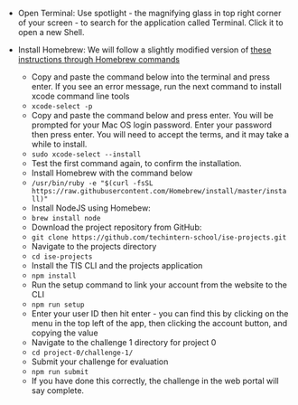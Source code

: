 - Open Terminal: Use spotlight - the magnifying glass in top right corner of your screen - to search for the application called Terminal. Click it to open a new Shell.
- Install Homebrew: We will follow a slightly modified version of [these instructions through Homebrew commands](https://www.datacamp.com/community/tutorials/homebrew-install-use)

  - Copy and paste the command below into the terminal and press enter. If you see an error message, run the next command to install xcode command line tools
  - `xcode-select -p`
  - Copy and paste the command below and press enter. You will be prompted for your Mac OS login password. Enter your password then press enter. You will need to accept the terms, and it may take a while to install.
  - `sudo xcode-select --install`
  - Test the first command again, to confirm the installation.
  - Install Homebrew with the command below
  - `/usr/bin/ruby -e "$(curl -fsSL https://raw.githubusercontent.com/Homebrew/install/master/install)"`
  - Install NodeJS using Homebew:
  - `brew install node`
  - Download the project repository from GitHub:
  - `git clone https://github.com/techintern-school/ise-projects.git`
  - Navigate to the projects directory
  - `cd ise-projects`
  - Install the TIS CLI and the projects application
  - `npm install`
  - Run the setup command to link your account from the website to the CLI
  - `npm run setup`
  - Enter your user ID then hit enter - you can find this by clicking on the menu in the top left of the app, then clicking the account button, and copying the value
  - Navigate to the challenge 1 directory for project 0
  - `cd project-0/challenge-1/`
  - Submit your challenge for evaluation
  - `npm run submit`
  - If you have done this correctly, the challenge in the web portal will say complete.
